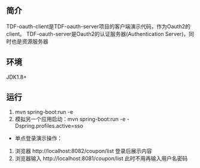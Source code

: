 ## 简介
TDF-oauth-client是TDF-oauth-server项目的客户端演示代码，作为Oauth2的client。
TDF-oauth-server是Oauth2的认证服务器(Authentication Server)，同时也是资源服务器

## 环境
JDK1.8+

## 运行
1. mvn spring-boot:run -e
2. 模拟另一个应用启动：mvn spring-boot:run -e -Dspring.profiles.active=sso

* 单点登录演示操作：
 1. 浏览器 http://localhost:8082/coupon/list 登录后展示内容
 2. 浏览器输入 http://localhost:8081/coupon/list 此时不用再输入用户名密码
